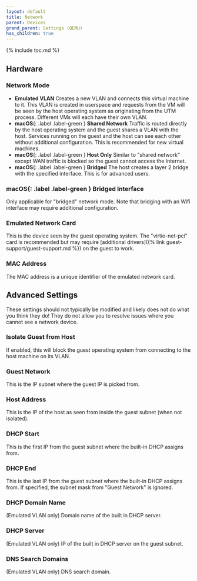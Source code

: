 ```yaml
---
layout: default
title: Network
parent: Devices
grand_parent: Settings (QEMU)
has_children: true
---
```

{% include toc.md %}

## Hardware

### Network Mode
* **Emulated VLAN** Creates a new VLAN and connects this virtual machine to it. This VLAN is created in userspace and requests from the VM will be seen by the host operating system as originating from the UTM process. Different VMs will each have their own VLAN.
* **macOS**{: .label .label-green } **Shared Network** Traffic is routed directly by the host operating system and the guest shares a VLAN with the host. Services running on the guest and the host can see each other without additional configuration. This is recommended for new virtual machines.
* **macOS**{: .label .label-green } **Host Only** Similar to "shared network" except WAN traffic is blocked so the guest cannot access the Internet.
* **macOS**{: .label .label-green } **Bridged** The host creates a layer 2 bridge with the specified interface. This is for advanced users.

### **macOS**{: .label .label-green } Bridged Interface
Only applicable for "bridged" network mode. Note that bridging with an Wifi interface may require additional configuration.

### Emulated Network Card
This is the device seen by the guest operating system. The "virtio-net-pci" card is recommended but may require [additional drivers]({% link guest-support/guest-support.md %}) on the guest to work.

### MAC Address
The MAC address is a unique identifier of the emulated network card.

## Advanced Settings
These settings should not typically be modified and likely does not do what you think they do! They do not allow you to resolve issues where you cannot see a network device.

### Isolate Guest from Host
If enabled, this will block the guest operating system from connecting to the host machine on its VLAN.

### Guest Network
This is the IP subnet where the guest IP is picked from.

### Host Address
This is the IP of the host as seen from inside the guest subnet (when not isolated).

### DHCP Start
This is the first IP from the guest subnet where the built-in DHCP assigns from.

### DHCP End
This is the last IP from the guest subnet where the built-in DHCP assigns from. If specified, the subnet mask from "Guest Network" is ignored.

### DHCP Domain Name
(Emulated VLAN only) Domain name of the built in DHCP server.

### DHCP Server
(Emulated VLAN only) IP of the built in DHCP server on the guest subnet.

### DNS Search Domains
(Emulated VLAN only) DNS search domain.
